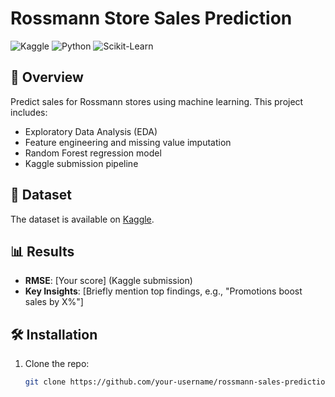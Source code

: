 # Rossmann Store Sales Prediction

![Kaggle](https://img.shields.io/badge/Dataset-Kaggle-blue) ![Python](https://img.shields.io/badge/Python-3.8%2B-green) ![Scikit-Learn](https://img.shields.io/badge/ScikitLearn-1.2.2-orange)

## 📌 Overview
Predict sales for Rossmann stores using machine learning. This project includes:
- Exploratory Data Analysis (EDA)
- Feature engineering and missing value imputation
- Random Forest regression model
- Kaggle submission pipeline

## 📂 Dataset
The dataset is available on [Kaggle](https://www.kaggle.com/competitions/rossmann-store-sales). 

## 📊 Results
- **RMSE**: [Your score] (Kaggle submission)
- **Key Insights**: [Briefly mention top findings, e.g., "Promotions boost sales by X%"]

## 🛠️ Installation
1. Clone the repo:
   ```bash
   git clone https://github.com/your-username/rossmann-sales-prediction.git
